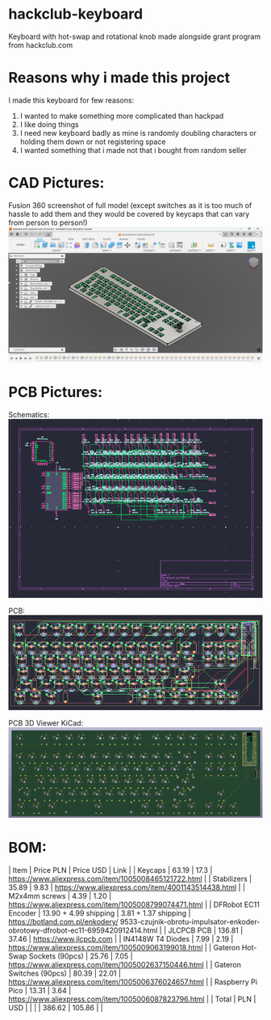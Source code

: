 # hackclub-keyboard
Keyboard with hot-swap and rotational knob made alongside grant program from hackclub.com

# Reasons why i made this project

I made this keyboard for few reasons:
1. I wanted to make something more complicated than hackpad
2. I like doing things
3. I need new keyboard badly as mine is randomly doubling characters or holding them down or not registering space
4. I wanted something that i made not that i bought from random seller

# CAD Pictures:
Fusion 360 screenshot of full model (except switches as it is too much of hassle to add them and they would be covered by keycaps that can vary from person to person!)
![Oh no! The image didn't load :<. It was a screenshot from Fusion 360 of full model of the keyboard. Please send an message to me on slack about it, i will fix is ASAP!](assets/readme-f360-ss.png)

# PCB Pictures:
Schematics:
![Oh no! The image didn't load :<. It was a screenshot from KiCad of keyboard's PCB schematic. Please send an message to me on slack about it, i will fix is ASAP!](assets/schematic-july18.png)

PCB:
![Oh no! The image didn't load :<. It was a screenshot from Fusion 360 at the time of writing it. Please send an message to me on slack about it, i will fix is ASAP!](assets/pcb-july19.png)

PCB 3D Viewer KiCad:
![Oh no! The image didn't load :<. It was a screenshot from Fusion 360 at the time of writing it. Please send an message to me on slack about it, i will fix is ASAP!](assets/pcb-3d-july19.png)

# BOM:
| Item | Price PLN | Price USD | Link |
| Keycaps | 63.19 | 17.3 | https://www.aliexpress.com/item/1005008465121722.html |
| Stabilizers | 35.89 | 9.83 | https://www.aliexpress.com/item/4001143514438.html |
| M2x4mm screws | 4.39 | 1.20 | https://www.aliexpress.com/item/1005008799074471.html |
| DFRobot EC11 Encoder | 13.90 + 4.99 shipping | 3.81 + 1.37 shipping | https://botland.com.pl/enkodery/ 9533-czujnik-obrotu-impulsator-enkoder-obrotowy-dfrobot-ec11-6959420912414.html |
| JLCPCB PCB | 136.81 | 37.46 | https://www.jlcpcb.com |
| IN4148W T4 Diodes | 7.99 | 2.19 | https://www.aliexpress.com/item/1005009063199018.html |
| Gateron Hot-Swap Sockets (90pcs) | 25.76 | 7.05 | https://www.aliexpress.com/item/1005002637150446.html |
| Gateron Switches (90pcs) | 80.39 | 22.01 | https://www.aliexpress.com/item/1005006376024657.html |
| Raspberry Pi Pico | 13.31 | 3.64 | https://www.aliexpress.com/item/1005006087823796.html |
| Total | PLN | USD |  |
|  | 386.62 | 105.86 |  |
